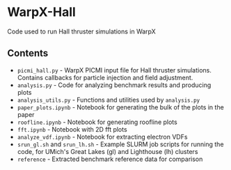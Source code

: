# WarpX-Hall

Code used to run Hall thruster simulations in WarpX

## Contents
- `picmi_hall.py` - WarpX PICMI input file for Hall thruster simulations. Contains callbacks for particle injection and field adjustment.
- `analysis.py` - Code for analyzing benchmark results and producing plots
- `analysis_utils.py` - Functions and utilities used by `analysis.py`
- `paper_plots.ipynb` - Notebook for generating the bulk of the plots in the paper
- `roofline.ipynb` - Notebook for generating roofline plots
- `fft.ipynb` - Notebook with 2D fft plots
- `analyze_vdf.ipynb` - Notebook for extracting electron VDFs
- `srun_gl.sh` and `srun_lh.sh` - Example SLURM job scripts for running the code, for UMich's Great Lakes (gl) and Lighthouse (lh) clusters
- `reference` - Extracted benchmark reference data for comparison
